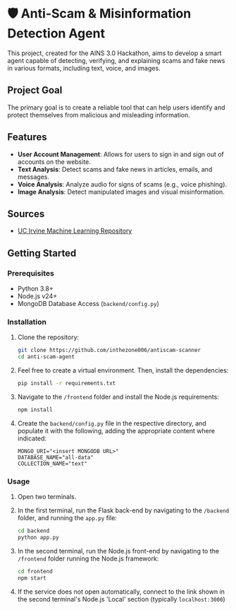 # 🛡️ Anti-Scam & Misinformation Detection Agent

This project, created for the AINS 3.0 Hackathon, aims to develop a smart agent capable of detecting, verifying, and explaining scams and fake news in various formats, including text, voice, and images.

## Project Goal

The primary goal is to create a reliable tool that can help users identify and protect themselves from malicious and misleading information.

## Features

- **User Account Management**: Allows for users to sign in and sign out of accounts on the website.
- **Text Analysis**: Detect scams and fake news in articles, emails, and messages.
- **Voice Analysis**: Analyze audio for signs of scams (e.g., voice phishing).
- **Image Analysis**: Detect manipulated images and visual misinformation.

## Sources
* [UC Irvine Machine Learning Repository](https://archive.ics.uci.edu/dataset/228/sms+spam+collection)

## Getting Started

### Prerequisites

- Python 3.8+
- Node.js v24+
- MongoDB Database Access (`backend/config.py`)

### Installation

1. Clone the repository:
   ```bash
   git clone https://github.com/inthezone006/antiscam-scanner
   cd anti-scam-agent
   ```

2. Feel free to create a virtual environment. Then, install the dependencies:
   ```bash
   pip install -r requirements.txt
   ```

3. Navigate to the `/frontend` folder and install the Node.js requirements:
   ```bash
   npm install
   ```

4. Create the `backend/config.py` file in the respective directory, and populate it with the following, adding the appropriate content where indicated:
   ```
   MONGO_URI="<insert MONGODB URL>"
   DATABASE_NAME="all-data"
   COLLECTION_NAME="text"
   ```

### Usage

1. Open two terminals.

2. In the first terminal, run the Flask back-end by navigating to the `/backend` folder, and running the `app.py` file:
   ```bash
   cd backend
   python app.py
   ```

3. In the second terminal, run the Node.js front-end by navigating to the `/frontend` folder running the Node.js framework:
   ```bash
   cd frontend
   npm start
   ```

4. If the service does not open automatically, connect to the link shown in the second terminal's Node.js 'Local' section (typically `localhost:3000`)